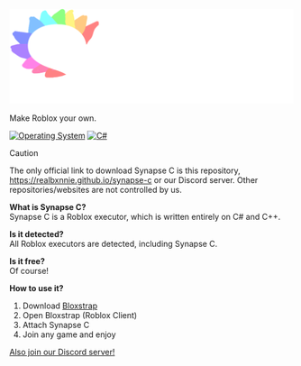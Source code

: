 [![Logo](https://raw.githubusercontent.com/realbxnnie/synapse-c/refs/heads/web/synclogo.png)](#)

Make Roblox your own.


[![Operating System](https://custom-icon-badges.demolab.com/badge/Windows-0078D6?logo=windows11&logoColor=white)](https://microsoft.com/windows)
[![C#](https://custom-icon-badges.demolab.com/badge/C%23-%23239120.svg?logo=cshrp&logoColor=white)]([https://csharp.com](https://learn.microsoft.com/en-us/dotnet/csharp/))


> [!CAUTION]
> The only official link to download Synapse C is this repository, https://realbxnnie.github.io/synapse-c or our Discord server. Other repositories/websites are not controlled by us.


**What is Synapse C?**\
Synapse C is a Roblox executor, which is written entirely on C# and C++.

**Is it detected?**\
All Roblox executors are detected, including Synapse C.

**Is it free?**\
Of course!

**How to use it?**
1. Download [Bloxstrap](https://bloxstraplabs.com)
2. Open Bloxstrap (Roblox Client)
3. Attach Synapse C
4. Join any game and enjoy

[Also join our Discord server!](https://bit.ly/synapse-c)
